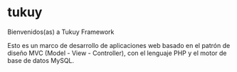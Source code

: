 # tukuy
Bienvenidos(as) a Tukuy Framework

Esto es un marco de desarrollo de aplicaciones web basado en el patrón de diseño MVC (Model - View - Controller), con el lenguaje PHP y el motor de base de datos MySQL.
